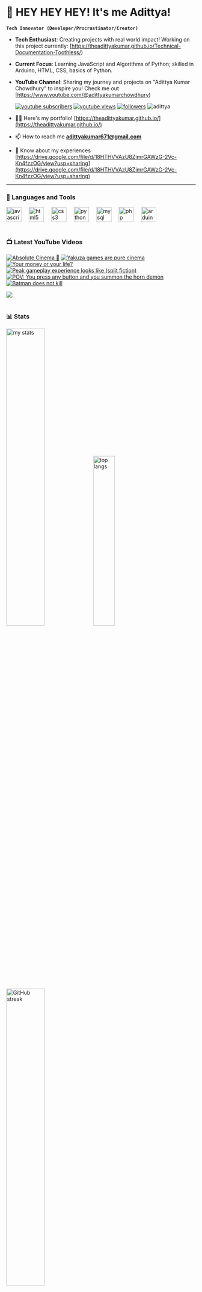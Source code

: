 # 👑 HEY HEY HEY! It's me Adittya!

**`Tech Innovator (Developer/Procrastinator/Creator)`**

- **Tech Enthusiast**: Creating projects with real world impact! Working on this project currently: [https://theadittyakumar.github.io/Technical-Documentation-Toothless/)
- **Current Focus**: Learning JavaScript and Algorithms of Python; skilled in Arduino, HTML, CSS, basics of Python.
- **YouTube Channel**: Sharing my journey and projects on "Adittya Kumar Chowdhury" to inspire you! Check me out [https://www.youtube.com/@adittyakumarchowdhury) 

   <p align="left">
      <a href="https://www.youtube.com/channel/UCu68HfYtlcXFI7kNhnSdspA?sub_confirmation=1">
         <img alt="youtube subscribers" title="Subscribe to my YouTube channel" src="https://custom-icon-badges.demolab.com/youtube/channel/subscribers/UCu68HfYtlcXFI7kNhnSdspA?color=%23E05D44&label=SUBSCRIBE&logo=video&logoColor=white&style=for-the-badge&labelColor=CE4630"/></a> 
      <a href="https://www.youtube.com/c/adittyakumarchowdhury">
         <img alt="youtube views" title="YouTube views" src="https://custom-icon-badges.demolab.com/youtube/channel/views/UCu68HfYtlcXFI7kNhnSdspA?color=%23E1AD0E&logo=eye&logoColor=white&style=for-the-badge&labelColor=C79600"/></a> 
      <a href="https://github.com/TheAdittyaKumar?tab=followers">
         <img alt="followers" title="Follow me on Github" src="https://custom-icon-badges.demolab.com/github/followers/TheAdittyaKumar?color=236ad3&labelColor=1155ba&style=for-the-badge&logo=person-add&label=Follow&logoColor=white"/></a>
      <img src="https://komarev.com/ghpvc/?username=TheAdittyaKumar&label=Profile%20views&color=0e75b6&style=flat" alt="adittya" />
   </p>


- 👨‍💻 Here's my portfolio! [https://theadittyakumar.github.io/](https://theadittyakumar.github.io/)

- 📫 How to reach me **adittyakumar671@gmail.com**

- 📄 Know about my experiences [https://drive.google.com/file/d/18HTHVVAzU8ZimrGAWzG-2Vc-Kn4fzzOG/view?usp=sharing](https://drive.google.com/file/d/18HTHVVAzU8ZimrGAWzG-2Vc-Kn4fzzOG/view?usp=sharing)

---

### 🧰 Languages and Tools

<div align="left">
  <img src="https://cdn.jsdelivr.net/gh/devicons/devicon/icons/javascript/javascript-original.svg" height="40" alt="javascript logo"  />
  <img width="12" />
  <img src="https://cdn.jsdelivr.net/gh/devicons/devicon/icons/html5/html5-original.svg" height="40" alt="html5 logo"  />
  <img width="12" />
  <img src="https://cdn.jsdelivr.net/gh/devicons/devicon/icons/css3/css3-original.svg" height="40" alt="css3 logo"  />
  <img width="12" />
  <img src="https://cdn.jsdelivr.net/gh/devicons/devicon/icons/python/python-original.svg" height="40" alt="python logo"  />
  <img width="12" />
  <img src="https://cdn.jsdelivr.net/gh/devicons/devicon/icons/mysql/mysql-original.svg" height="40" alt="mysql logo"  />
  <img width="12" />
  <img src="https://cdn.jsdelivr.net/gh/devicons/devicon/icons/php/php-original.svg" height="40" alt="php logo"  />
  <img width="12" />
  <img src="https://cdn.jsdelivr.net/gh/devicons/devicon/icons/arduino/arduino-original.svg" height="40" alt="arduino logo"  />
</div>


#

### 📺 Latest YouTube Videos

<!-- BEGIN YOUTUBE-CARDS -->
[![Absolute Cinema 🙌](https://ytcards.demolab.com/?id=h3tFEo7UKvk&title=Absolute+Cinema+%F0%9F%99%8C&lang=en&timestamp=1745451622&background_color=%230d1117&title_color=%23ffffff&stats_color=%23dedede&max_title_lines=1&width=250&border_radius=5 "Absolute Cinema 🙌")](https://www.youtube.com/watch?v=h3tFEo7UKvk)
[![Yakuza games are pure cinema](https://ytcards.demolab.com/?id=BwzYcVbXang&title=Yakuza+games+are+pure+cinema&lang=en&timestamp=1745427992&background_color=%230d1117&title_color=%23ffffff&stats_color=%23dedede&max_title_lines=1&width=250&border_radius=5 "Yakuza games are pure cinema")](https://www.youtube.com/watch?v=BwzYcVbXang)
[![Your money or your life?](https://ytcards.demolab.com/?id=RNyKgc29uyc&title=Your+money+or+your+life%3F&lang=en&timestamp=1745356177&background_color=%230d1117&title_color=%23ffffff&stats_color=%23dedede&max_title_lines=1&width=250&border_radius=5 "Your money or your life?")](https://www.youtube.com/watch?v=RNyKgc29uyc)
[![Peak gameplay experience looks like (split fiction)](https://ytcards.demolab.com/?id=171cx-DRpO8&title=Peak+gameplay+experience+looks+like+%28split+fiction%29&lang=en&timestamp=1745310751&background_color=%230d1117&title_color=%23ffffff&stats_color=%23dedede&max_title_lines=1&width=250&border_radius=5 "Peak gameplay experience looks like (split fiction)")](https://www.youtube.com/watch?v=171cx-DRpO8)
[![POV: You press any button and you summon the horn demon](https://ytcards.demolab.com/?id=_jb25DPghcE&title=POV%3A+You+press+any+button+and+you+summon+the+horn+demon&lang=en&timestamp=1745301392&background_color=%230d1117&title_color=%23ffffff&stats_color=%23dedede&max_title_lines=1&width=250&border_radius=5 "POV: You press any button and you summon the horn demon")](https://www.youtube.com/watch?v=_jb25DPghcE)
[![Batman does not kill](https://ytcards.demolab.com/?id=3PbUba-1mZw&title=Batman+does+not+kill&lang=en&timestamp=1745272918&background_color=%230d1117&title_color=%23ffffff&stats_color=%23dedede&max_title_lines=1&width=250&border_radius=5 "Batman does not kill")](https://www.youtube.com/watch?v=3PbUba-1mZw)
<!-- END YOUTUBE-CARDS -->

[<img src="https://custom-icon-badges.demolab.com/badge/-Subscribe%20For%20More-red?style=for-the-badge&logo=video&logoColor=white"/>](https://www.youtube.com/channel/UCu68HfYtlcXFI7kNhnSdspA?sub_confirmation=1)

#

### 📊 Stats

<div align="left">
  <img alt="my stats" width="45%" src="https://github-readme-stats.vercel.app/api?username=TheAdittyaKumar&show_icons=true&hide_border=true&theme=vision-friendly-dark" />
  <img alt="top langs" width="34%" src="https://github-readme-stats.vercel.app/api/top-langs/?username=TheAdittyaKumar&layout=compact&hide_border=true&theme=vision-friendly-dark" />
  <img alt="GitHub streak" width="45%" src="https://github-readme-streak-stats.herokuapp.com/?user=TheAdittyaKumar&theme=vision-friendly-dark&hide_border=true" />

</div>



<!-- ![GitHub Streak](https://streak-stats.demolab.com?user=TheAdittyaKumar&theme=swift&border_radius=4.5) -->
#

